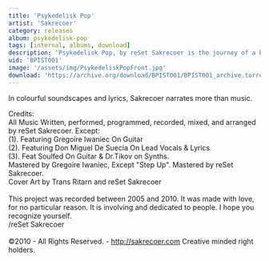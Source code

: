 ```yaml
---
title: 'Psykedelisk Pop'
artist: 'Sakrecoer'
category: releases
album: psykedelisk-pop
tags: [internal, albums, download]
description: 'Psykedelisk Pop, by reSet Sakrecoer is the journey of a boyish Piaf on a pounding kick-ride.'
uid: 'BPIST001'
image: '/assets/img/PsykedeliskPopFront.jpg'
download: 'https://archive.org/download/BPIST001/BPIST001_archive.torrent'
---
```

In colourful soundscapes and lyrics, Sakrecoer narrates more than music.

Credits:<br />
All Music Written, performed, programmed, recorded, mixed, and arranged by reSet Sakrecoer. Except:<br />(1). Featuring Gregoire Iwaniec On Guitar<br />(2). Featuring Don Miguel De Suecia On Lead Vocals & Lyrics<br />(3). Feat Soulfed On Guitar & Dr.Tikov on Synths.<br />Mastered by Gregoire Iwaniec, Except "Step Up". Mastered by reSet Sakrecoer.<br />Cover Art by Trans Ritarn and reSet Sakrecoer<br /><br />This project was recorded between 2005 and 2010. It was made with love, for no particular reason. It is involving and dedicated to people. I hope you recognize yourself.<br />/reSet Sakrecoer<br /><br />©2010 - All Rights Reserved. - http://sakrecoer.com Creative minded right holders.